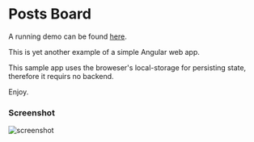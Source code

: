 # Posts Board

A running demo can be found [here](https://maorcc.github.io/posts-board/ "Working Demo").

This is yet another example of a simple Angular web app.

This sample app uses the broweser's local-storage for persisting state, therefore it requirs no backend.

Enjoy.

### Screenshot
![screenshot](https://user-images.githubusercontent.com/255973/97094885-e7b57600-1661-11eb-94e2-1b207a4d6f93.png "Screenshot of the UI")
